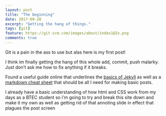```yaml
---
layout: post
title: "The beginning"
date: 2017-09-20
excerpt: "Getting the hang of things."
tags: [git]
feature: https://git-scm.com/images/about/index1@2x.png
comments: true
---
```

Git is a pain in the ass to use but alas here is my first post!

I think im finally getting the hang of this whole add, commit, push malarky.
Just don't ask me how to fix anything if it breaks.

Found a useful guide online that underlines the [basics of Jekyll](https://jekyllrb.com/docs/posts/) as well as a [markdown cheat sheet](https://github.com/adam-p/markdown-here/wiki/Markdown-Cheatsheet#links)
that should be all I need for making basic posts.

I already have a basic understanding of how html and CSS work from my days as a BTEC student 
so i'm going to try and break this site down and make it my own as well as getting rid of that annoting slide in effect 
that plagues the post screen
